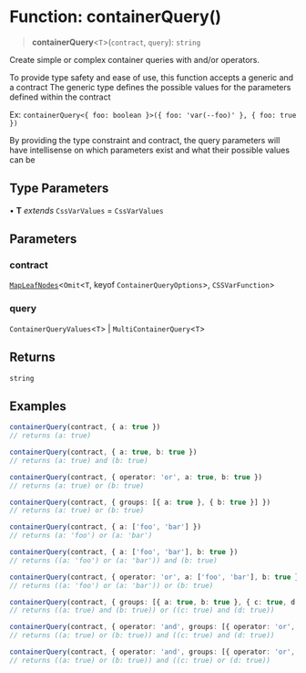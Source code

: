 # Function: containerQuery()

> **containerQuery**\<`T`\>(`contract`, `query`): `string`

Create simple or complex container queries with and/or operators.

To provide type safety and ease of use, this function accepts a generic and a contract
The generic type defines the possible values for the parameters defined within the contract

Ex: `containerQuery<{ foo: boolean }>({ foo: 'var(--foo)' }, { foo: true })`

By providing the type constraint and contract, the query parameters will have intellisense
on which parameters exist and what their possible values can be

## Type Parameters

• **T** *extends* `CssVarValues` = `CssVarValues`

## Parameters

### contract

[`MapLeafNodes`](../type-aliases/MapLeafNodes.md)\<`Omit`\<`T`, keyof `ContainerQueryOptions`\>, `CSSVarFunction`\>

### query

`ContainerQueryValues`\<`T`\> | `MultiContainerQuery`\<`T`\>

## Returns

`string`

## Examples

```ts
containerQuery(contract, { a: true })
// returns (a: true)
```

```ts
containerQuery(contract, { a: true, b: true })
// returns (a: true) and (b: true)
```

```ts
containerQuery(contract, { operator: 'or', a: true, b: true })
// returns (a: true) or (b: true)
```

```ts
containerQuery(contract, { groups: [{ a: true }, { b: true }] })
// returns (a: true) or (b: true)
```

```ts
containerQuery(contract, { a: ['foo', 'bar'] })
// returns (a: 'foo') or (a: 'bar')
```

```ts
containerQuery(contract, { a: ['foo', 'bar'], b: true })
// returns ((a: 'foo') or (a: 'bar')) and (b: true)
```

```ts
containerQuery(contract, { operator: 'or', a: ['foo', 'bar'], b: true })
// returns ((a: 'foo') or (a: 'bar')) or (b: true)
```

```ts
containerQuery(contract, { groups: [{ a: true, b: true }, { c: true, d: true }] })
// returns ((a: true) and (b: true)) or ((c: true) and (d: true))
```

```ts
containerQuery(contract, { operator: 'and', groups: [{ operator: 'or', a: true, b: true }, { c: true, d: true }] })
// returns ((a: true) or (b: true)) and ((c: true) and (d: true))
```

```ts
containerQuery(contract, { operator: 'and', groups: [{ operator: 'or', a: true, b: true }, { operator: 'or', c: true, d: true }] })
// returns ((a: true) or (b: true)) and ((c: true) or (d: true))
```
